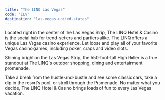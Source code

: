 ```yaml
---
title: "The LINQ Las Vegas"
code: "ILV"
destination: "las-vegas-united-states"
---
```


Located right in the center of the Las Vegas Strip, The LINQ Hotel & Casino is the social hub for trend-setters and partiers alike. The LINQ offers a unique Las Vegas casino experience. Let loose and play all of your favorite Vegas casino games, including poker, craps and video slots.

Shining bright on the Las Vegas Strip, the 550-foot-tall High Roller is a true standout at The LINQ's outdoor shopping, dining and entertainment promenade.

Take a break from the hustle-and-bustle and see some classic cars, take a dip in the resort’s pool, or stroll through the Promenade. No matter what you decide, The LINQ Hotel & Casino brings loads of fun to every Las Vegas vacation.
  